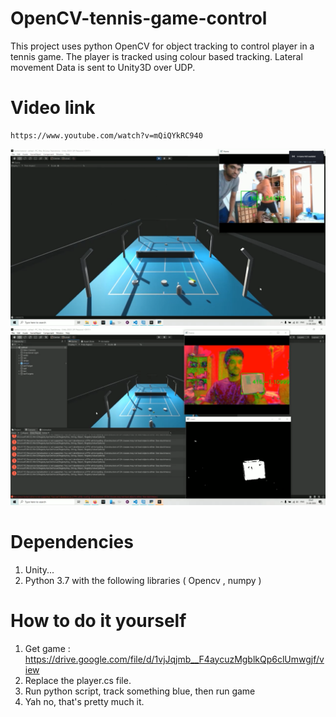 # OpenCV-tennis-game-control
This project uses python OpenCV for object tracking to control player in a tennis game. The player is tracked using colour based tracking. Lateral movement Data is sent to Unity3D over UDP. <br>

# Video link
```
https://www.youtube.com/watch?v=mQiQYkRC940 
```

![](media/Screenshot%20_47.png)<br>
![](media/Screenshot%20_48.png)<br>

# Dependencies
1) Unity... <br>
2) Python 3.7 with the following libraries ( Opencv , numpy )<br>

# How to do it yourself
1) Get game : https://drive.google.com/file/d/1vjJqjmb__F4aycuzMgblkQp6clUmwgjf/view <br>
2) Replace the player.cs file.<br>
3) Run python script, track something blue, then run game<br>
4) Yah no, that's pretty much it.<br>
